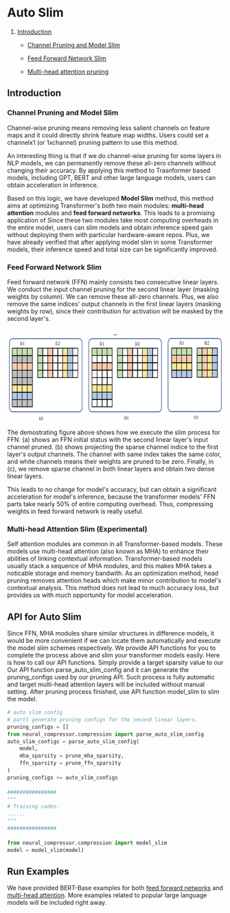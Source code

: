 Auto Slim
============

1. [Introduction](#introduction)

    - [Channel Pruning and Model Slim](#channel-pruning-and-model-slim)

    - [Feed Forward Network Slim](#feed-forward-network-slim)

    - [Multi-head attention pruning](#multi-head-attention-slim)

## Introduction

### Channel Pruning and Model Slim

  Channel-wise pruning means removing less salient channels on feature maps and it could directly shrink feature map widths. Users could set a channelx1 (or 1xchannel) pruning pattern to use this method.
  
  An interesting thing is that if we do channel-wise pruning for some layers in NLP models, we can permanently remove these all-zero channels without changing their accuracy. By applying this method to Trasnformer based models, including GPT, BERT and other large language models, users can obtain acceleration in inference.

  Based on this logic, we have developed **Model Slim** method, this method aims at optimizing Transformer's both two main modules: **multi-head attention** modules and **feed forward networks**. This leads to a promising application of Since these two modules take most computing overheads in the entire model, users can slim models and obtain inference speed gain without deploying them with particular hardware-aware repos. Plus, we have already verified that after applying model slim in some Transformer models, their inference speed and total size can be significantly improved. 

### Feed Forward Network Slim

  Feed forward network (FFN) mainly consists two consecutive linear layers. We conduct the input channel pruning for the second linear layer (masking weights by column). We can remove these all-zero channels. Plus, we also remove the same indices' output channels in the first linear layers (masking weights by row), since their contribution for activation will be masked by the second layer's. 

<div align=center>
<a target="_blank" href="./imgs/auto_slim_ffn.png">
    <img src="./imgs/auto_slim_ffn.png" width=706 height=200 alt="ffn slim">
</a>
</div>

  The demostrating figure above shows how we execute the slim process for FFN. (a) shows an FFN initial status with the second linear layer's input channel pruned. (b) shows projecting the sparse channel indice to the first layer's output channels. The channel with same index takes the same color, and white channels means their weights are pruned to be zero. Finally, in (c), we remove sparse channel in both linear layers and obtain two dense linear layers. 

  This leads to no change for model's accuracy, but can obtain a significant acceleration for model's inference, because the transformer models' FFN parts take nearly 50% of entire computing overhead. Thus, compressing weights in feed forward network is really useful.

### Multi-head Attention Slim (Experimental)

  Self attention modules are common in all Transformer-based models. These models use multi-head attention (also known as MHA) to enhance their abilities of linking contextual information. Transformer-based models usually stack a sequence of MHA modules, and this makes MHA takes a noticable storage and memory bandwith. As an optimization method, head pruning removes attention heads which make minor contribution to model's contextual analysis. This method does not lead to much accuracy loss, but provides us with much opportunity for model acceleration.

## API for Auto Slim

Since FFN, MHA modules share similar structures in difference models, it would be more convenient if we can locate them automatically and execute the model slim schemes respectively. We provide API functions for you to complete the process above and slim your transformer models easily. Here is how to call our API functions. Simply provide a target sparsity value to our Our API function parse_auto_slim_config and it can generate the pruning_configs used by our pruning API. Such process is fully automatic and target multi-head attention layers will be included without manual setting. After pruning process finished, use API function model_slim to slim the model.

```python
# auto slim config
# part1 generate pruning configs for the second linear layers. 
pruning_configs = []
from neural_compressor.compression import parse_auto_slim_config
auto_slim_configs = parse_auto_slim_config(
    model, 
    mha_sparsity = prune_mha_sparsity, 
    ffn_sparsity = prune_ffn_sparsity
)
pruning_configs += auto_slim_configs

################
"""
# Training codes.
......
"""
################

from neural_compressor.compression import model_slim
model = model_slim(model)
```

## Run Examples

We have provided BERT-Base examples for both [feed forward networks](../../../../examples/pytorch/nlp/huggingface_models/question-answering/model_slim/ffn_slim) and [multi-head attention](../../../../examples/pytorch/nlp/huggingface_models/question-answering/model_slim/mha_slim). More examples related to popular large language models will be included right away.
